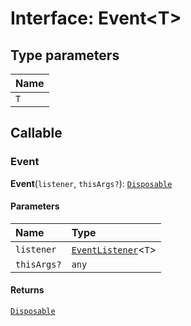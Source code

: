 # Interface: Event\<T>

## Type parameters

| Name |
| :------ |
| `T` |

## Callable

### Event

**Event**(`listener`, `thisArgs?`): [`Disposable`](/auto-docs/fixed-layout-editor/interfaces/Disposable-1.md)

#### Parameters

| Name | Type |
| :------ | :------ |
| `listener` | [`EventListener`](/auto-docs/fixed-layout-editor/interfaces/EventListener.md)<`T`> |
| `thisArgs?` | `any` |

#### Returns

[`Disposable`](/auto-docs/fixed-layout-editor/interfaces/Disposable-1.md)
